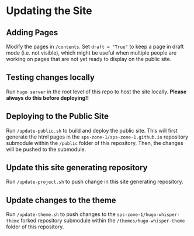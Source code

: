 # Updating the Site

## Adding Pages 

Modify the pages in `/contents`. Set `draft = "True"` to keep a page in draft mode (i.e. not visible), which might be useful when multiple people are working on pages that are not yet ready to display on the public site. 

## Testing changes locally

Run `hugo server` in the root level of this repo to host the site locally. **Please always do this before deploying!!**

## Deploying to the Public Site

Run `/update-public.sh` to build and deploy the public site. This will first generate the html pages in the `sps-zone-1/sps-zone-1.github.io` repository submodule within the `/public` folder of this repository. Then, the changes will be pushed to the submodule.

## Update this site generating repository

Run `/update-project.sh` to push change in this site generating repository. 

## Update changes to the theme

Run `/update-theme.sh` to push changes to the `sps-zone-1/hugo-whisper-theme` forked repository submodule within the `/themes/hugo-whisper-theme` folder of this repository. 
